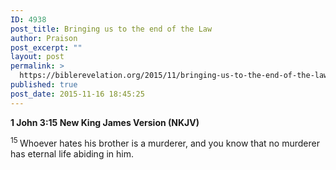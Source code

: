 ```yaml
---
ID: 4938
post_title: Bringing us to the end of the Law
author: Praison
post_excerpt: ""
layout: post
permalink: >
  https://biblerevelation.org/2015/11/bringing-us-to-the-end-of-the-law/
published: true
post_date: 2015-11-16 18:45:25
---
```

<strong><span class="passage-display-bcv">1 John 3:15
</span><span class="passage-display-version">New King James Version (NKJV)</span></strong>

<span id="en-NKJV-30595" class="text 1John-3-15"><sup class="versenum">15 </sup>Whoever hates his brother is a murderer, and you know that no murderer has eternal life abiding in him.</span>

&nbsp;